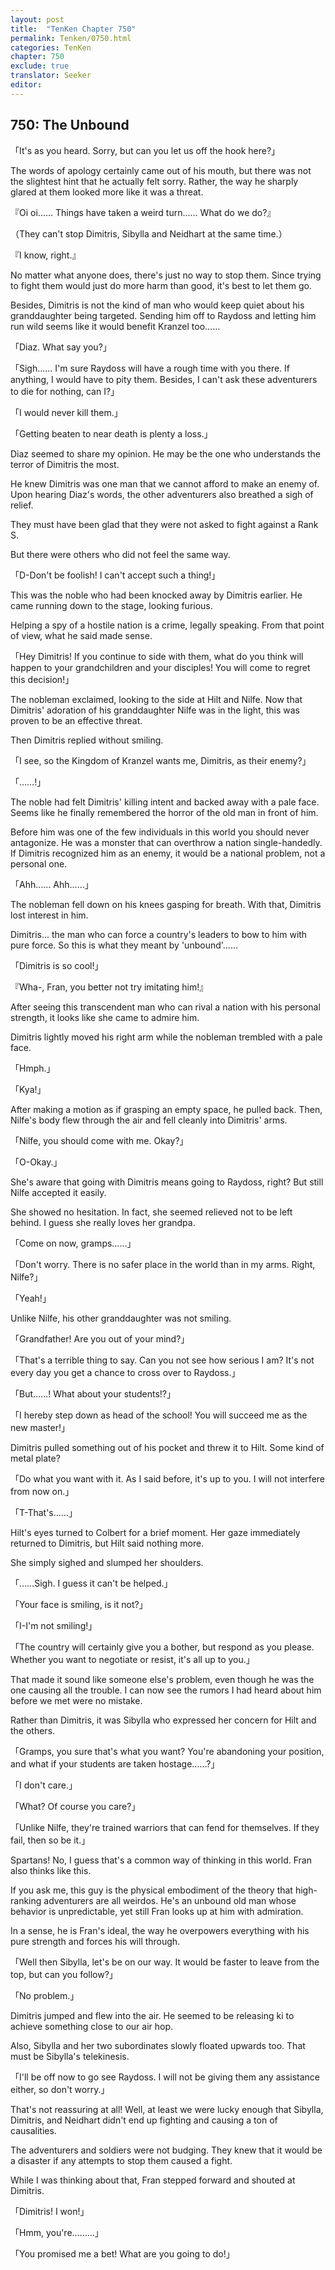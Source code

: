 ```yaml
---
layout: post
title:  "TenKen Chapter 750"
permalink: Tenken/0750.html
categories: TenKen
chapter: 750
exclude: true
translator: Seeker
editor: 
---
```

<h2>750: The Unbound</h2>

「It's as you heard. Sorry, but can you let us off the hook here?」

The words of apology certainly came out of his mouth, but there was not the slightest hint that he actually felt sorry. Rather, the way he sharply glared at them looked more like it was a threat.

『Oi oi…… Things have taken a weird turn…… What do we do?』

（They can't stop Dimitris, Sibylla and Neidhart at the same time.）

『I know, right.』

No matter what anyone does, there's just no way to stop them. Since trying to fight them would just do more harm than good, it's best to let them go.

Besides, Dimitris is not the kind of man who would keep quiet about his granddaughter being targeted. Sending him off to Raydoss and letting him run wild seems like it would benefit Kranzel too……

「Diaz. What say you?」

「Sigh…… I'm sure Raydoss will have a rough time with you there. If anything, I would have to pity them. Besides, I can't ask these adventurers to die for nothing, can I?」

「I would never kill them.」

「Getting beaten to near death is plenty a loss.」

Diaz seemed to share my opinion. He may be the one who understands the terror of Dimitris the most.

He knew Dimitris was one man that we cannot afford to make an enemy of. Upon hearing Diaz's words, the other adventurers also breathed a sigh of relief.

They must have been glad that they were not asked to fight against a Rank S.

But there were others who did not feel the same way.

「D-Don't be foolish! I can't accept such a thing!」

This was the noble who had been knocked away by Dimitris earlier. He came running down to the stage, looking furious.

Helping a spy of a hostile nation is a crime, legally speaking. From that point of view, what he said made sense.

「Hey Dimitris! If you continue to side with them, what do you think will happen to your grandchildren and your disciples! You will come to regret this decision!」

The nobleman exclaimed, looking to the side at Hilt and Nilfe. Now that Dimitris' adoration of his granddaughter Nilfe was in the light, this was proven to be an effective threat.

Then Dimitris replied without smiling.

「I see, so the Kingdom of Kranzel wants me, Dimitris, as their enemy?」

「……!」

The noble had felt Dimitris' killing intent and backed away with a pale face. Seems like he finally remembered the horror of the old man in front of him.

Before him was one of the few individuals in this world you should never antagonize. He was a monster that can overthrow a nation single-handedly. If Dimitris recognized him as an enemy, it would be a national problem, not a personal one.

「Ahh…… Ahh……」

The nobleman fell down on his knees gasping for breath. With that, Dimitris lost interest in him.

Dimitris... the man who can force a country's leaders to bow to him with pure force. So this is what they meant by 'unbound'……

「Dimitris is so cool!」

『Wha-, Fran, you better not try imitating him!』

After seeing this transcendent man who can rival a nation with his personal strength, it looks like she came to admire him.

Dimitris lightly moved his right arm while the nobleman trembled with a pale face.

「Hmph.」

「Kya!」

After making a motion as if grasping an empty space, he pulled back. Then, Nilfe's body flew through the air and fell cleanly into Dimitris' arms.

「Nilfe, you should come with me. Okay?」

「O-Okay.」

She's aware that going with Dimitris means going to Raydoss, right? But still Nilfe accepted it easily.

She showed no hesitation. In fact, she seemed relieved not to be left behind. I guess she really loves her grandpa.

「Come on now, gramps……」

「Don't worry. There is no safer place in the world than in my arms. Right, Nilfe?」

「Yeah!」

Unlike Nilfe, his other granddaughter was not smiling.

「Grandfather! Are you out of your mind?」

「That's a terrible thing to say. Can you not see how serious I am? It's not every day you get a chance to cross over to Raydoss.」

「But……! What about your students!?」

「I hereby step down as head of the school! You will succeed me as the new master!」

Dimitris pulled something out of his pocket and threw it to Hilt. Some kind of metal plate?

「Do what you want with it. As I said before, it's up to you. I will not interfere from now on.」

「T-That's……」

Hilt's eyes turned to Colbert for a brief moment. Her gaze immediately returned to Dimitris, but Hilt said nothing more.

She simply sighed and slumped her shoulders.

「……Sigh. I guess it can't be helped.」

「Your face is smiling, is it not?」

「I-I'm not smiling!」

「The country will certainly give you a bother, but respond as you please. Whether you want to negotiate or resist, it's all up to you.」

That made it sound like someone else's problem, even though he was the one causing all the trouble. I can now see the rumors I had heard about him before we met were no mistake.

Rather than Dimitris, it was Sibylla who expressed her concern for Hilt and the others.

「Gramps, you sure that's what you want? You're abandoning your position, and what if your students are taken hostage……?」

「I don't care.」

「What? Of course you care?」

「Unlike Nilfe, they're trained warriors that can fend for themselves. If they fail, then so be it.」

Spartans! No, I guess that's a common way of thinking in this world. Fran also thinks like this.

If you ask me, this guy is the physical embodiment of the theory that high-ranking adventurers are all weirdos. He's an unbound old man whose behavior is unpredictable, yet still Fran looks up at him with admiration.

In a sense, he is Fran's ideal, the way he overpowers everything with his pure strength and forces his will through.

「Well then Sibylla, let's be on our way. It would be faster to leave from the top, but can you follow?」

「No problem.」

Dimitris jumped and flew into the air. He seemed to be releasing ki to achieve something close to our air hop.

Also, Sibylla and her two subordinates slowly floated upwards too. That must be Sibylla's telekinesis.

「I'll be off now to go see Raydoss. I will not be giving them any assistance either, so don't worry.」

That's not reassuring at all! Well, at least we were lucky enough that Sibylla, Dimitris, and Neidhart didn't end up fighting and causing a ton of causalities.

The adventurers and soldiers were not budging. They knew that it would be a disaster if any attempts to stop them caused a fight.

While I was thinking about that, Fran stepped forward and shouted at Dimitris.

「Dimitris! I won!」

「Hmm, you're………」

「You promised me a bet! What are you going to do!」








